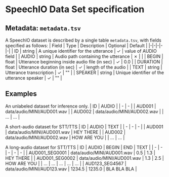 # SpeechIO Data Set specification

## Metadata: `metadata.tsv`
A SpeechIO dataset is described by a single table `metadata.tsv`, with fields specified as follows:
| Field | Type | Description | Optional | Default |
|-|-|-|-|-|
| ID | string | A unique identifier for the utterance | &check; | value of AUDIO field |
| AUDIO | string | Audio path containing the utterance | &cross; | |
| BEGIN | float | Utterance beginning inside audio file (in sec) | &check; | 0.0 |
| DURATION | float | Utterance duration (in sec) | &check; | length of the audio |
| TEXT | string | Utterance transcription | &check; | "" |
| SPEAKER | string | Unique identifier of the utterance speaker | &check; | "" |

## Examples

An unlabeled dataset for inference only. 
| ID | AUDIO |
| - | - |
| AUD001 | data/audio/MINI/AUD001.wav |
| AUD002 | data/audio/MINI/AUD002.wav |
| ... | ... |

A short-audio dataset for STT/TTS
| ID | AUDIO | TEXT |
| - | - | - |
| AUD001 | data/audio/MINI/AUD001.wav | HEY THERE |
| AUD002 | data/audio/MINI/AUD002.wav | HOW ARE YOU |
| ... | ... |

A long-audio dataset for STT/TTS
| ID | AUDIO | BEGIN | END | TEXT |
| - | - | - | - | - |
| AUD001_SEG0001 | data/audio/MINI/AUD001.wav | 0.5 | 1.3 | HEY THERE |
| AUD001_SEG0002 | data/audio/MINI/AUD001.wav | 1.3 | 2.5 | HOW ARE YOU |
| ... | ... | ... | ... | ... |
| AUD123_SEG4567 | data/audio/MINI/AUD123.wav | 1234.5 | 1235.0 | BLA BLA BLA |

